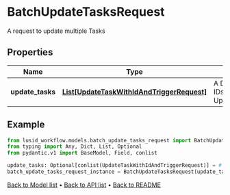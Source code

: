 # BatchUpdateTasksRequest

A request to update multiple Tasks
## Properties
Name | Type | Description | Notes
------------ | ------------- | ------------- | -------------
**update_tasks** | [**List[UpdateTaskWithIdAndTriggerRequest]**](UpdateTaskWithIdAndTriggerRequest.md) | A Dictionary of task IDs to UpdateTaskRequest | [optional] 
## Example

```python
from lusid_workflow.models.batch_update_tasks_request import BatchUpdateTasksRequest
from typing import Any, Dict, List, Optional
from pydantic.v1 import BaseModel, Field, conlist

update_tasks: Optional[conlist(UpdateTaskWithIdAndTriggerRequest)] = # Replace with your value
batch_update_tasks_request_instance = BatchUpdateTasksRequest(update_tasks=update_tasks)

```

[Back to Model list](../README.md#documentation-for-models) &#8226; [Back to API list](../README.md#documentation-for-api-endpoints) &#8226; [Back to README](../README.md)

